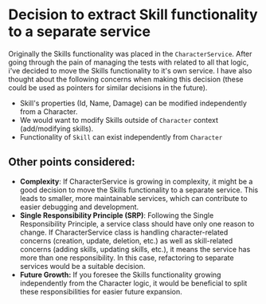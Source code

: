 # Decision to extract Skill functionality to a separate service

Originally the Skills functionality was placed in the `CharacterService`. After going through the pain 
of managing the tests with related to all that logic, i've decided to move the Skills functionality to it's own
service. I have also thought about the following concerns when making this decision (these could be used as pointers for similar
decisions in the future).

- Skill's properties (Id, Name, Damage) can be modified independently from a Character.
- We would want to modify Skills outside of `Character` context (add/modifying skills).
- Functionality of `Skill` can exist independently from `Character`

## Other points considered:
- **Complexity**: If CharacterService is growing in complexity, it might be a good decision to move the Skills functionality to a separate service. This leads to smaller, more maintainable services, which can contribute to easier debugging and development.
- **Single Responsibility Principle (SRP)**: Following the Single Responsibility Principle, a service class should have only one reason to change. If CharacterService class is handling character-related concerns (creation, update, deletion, etc.) as well as skill-related concerns (adding skills, updating skills, etc.), it means the service has more than one responsibility. In this case, refactoring to separate services would be a suitable decision.
- **Future Growth:** If you foresee the Skills functionality growing independently from the Character logic, it would be beneficial to split these responsibilities for easier future expansion.
